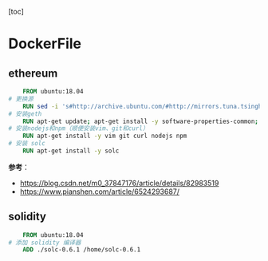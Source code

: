 [toc]

# DockerFile

## ethereum

```dockerfile
    FROM ubuntu:18.04
# 更换源
    RUN sed -i 's#http://archive.ubuntu.com/#http://mirrors.tuna.tsinghua.edu.cn/#' /etc/apt/sources.list
# 安装geth
    RUN apt-get update; apt-get install -y software-properties-common; add-apt-repository -y ppa:ethereum/ethereum; apt-get update; apt-get install -y ethereum
# 安装nodejs和npm（顺便安装vim、git和curl）
    RUN apt-get install -y vim git curl nodejs npm
# 安装 solc
    RUN apt-get install -y solc
```

**参考**：

- https://blog.csdn.net/m0_37847176/article/details/82983519
- https://www.pianshen.com/article/6524293687/

## solidity

```dockerfile
    FROM ubuntu:18.04
# 添加 solidity 编译器
    ADD ./solc-0.6.1 /home/solc-0.6.1
```

